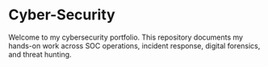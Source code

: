 # Cyber-Security
Welcome to my cybersecurity portfolio.   This repository documents my hands-on work across SOC operations, incident response, digital forensics, and threat hunting.
